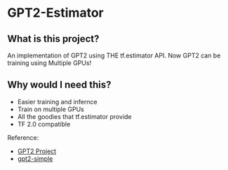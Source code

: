 # GPT2-Estimator

## What is this project?

An implementation of GPT2 using THE tf.estimator API. Now GPT2 can be training using Multiple GPUs!

## Why would I need this?

- Easier training and infernce
- Train on multiple GPUs
- All the goodies that tf.estimator provide
- TF 2.0 compatible

Reference: 
- [GPT2 Project](https://github.com/openai/gpt-2)
- [gpt2-simple](https://github.com/minimaxir/gpt-2-simple)
